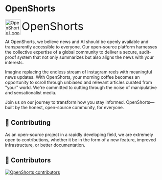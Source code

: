 # OpenShorts

<p align="left">
  <img src="path/to/your/logo.png" alt="OpenShorts Logo" width="50" align="top"> <span style="font-size: 36px; vertical-align: top;"> OpenShorts</span>
</p>

At OpenShorts, we believe news and AI should be openly available and transparently accessible to everyone. Our open-source platform harnesses the collective expertise of a global community to deliver a secure, audit-proof system that not only summarizes but also aligns the news with your interests.

Imagine replacing the endless stream of Instagram reels with meaningful news updates. With OpenShorts, your morning coffee becomes an opportunity to scroll through unbiased and relevant articles curated from "your" world. We're committed to cutting through the noise of manipulative and sensationalist media.

Join us on our journey to transform how you stay informed. OpenShorts—built by the honest, open-source community, for everyone.

## 💁 Contributing

As an open-source project in a rapidly developing field, we are extremely open to contributions, whether it be in the form of a new feature, improved infrastructure, or better documentation.

## 🌟 Contributors

[![OpenShorts contributors](https://contrib.rocks/image?repo=Harsh9524/OpenShorts)](https://github.dev/Harsh9524/OpenShorts/contributors)
